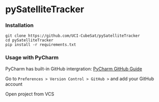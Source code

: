 # pySatelliteTracker

### Installation
```
git clone https://github.com/UCI-CubeSat/pySatelliteTracker
cd pySatelliteTracker
pip install -r requirements.txt
```

### Usage with PyCharm
PyCharm has built-in GitHub intergration:
[PyCharm GitHub Guide](https://www.jetbrains.com/help/pycharm/github.html)

Go to `Preferences > Version Control > GitHub >` and add your GitHub account

Open project from VCS
